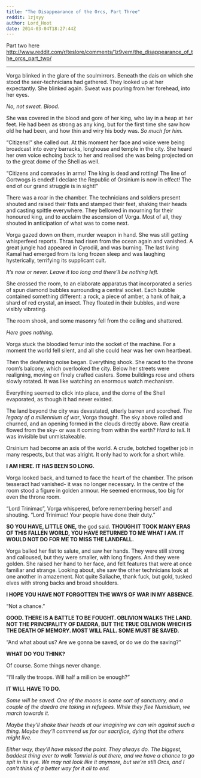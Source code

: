 ```yaml
---
title: "The Disappearance of the Orcs, Part Three"
reddit: 1zjsyy
author: Lord_Hoot
date: 2014-03-04T18:27:44Z
---
```


Part two here http://www.reddit.com/r/teslore/comments/1z9vem/the_disappearance_of_the_orcs_part_two/

---------------------------------------

Vorga blinked in the glare of the soulmirrors. Beneath the dais on which she stood the seer-technicians had gathered. They looked up at her expectantly. She blinked again. Sweat was pouring from her forehead, into her eyes.

*No, not sweat. Blood.*

She was covered in the blood and gore of her king, who lay in a heap at her feet. He had been as strong as any king, but for the first time she saw how old he had been, and how thin and wiry his body was. *So much for him.*

“Citizens!” she called out. At this moment her face and voice were being broadcast into every barracks, longhouse and temple in the city. She heard her own voice echoing back to her and realised she was being projected on to the great dome of the Shell as well.

“Citizens and comrades in arms! The king is dead and rotting! The line of Gortwogs is ended! I declare the Republic of Orsinium is now in effect! The end of our grand struggle is in sight!”

There was a roar in the chamber. The technicians and soldiers present shouted and raised their fists and stamped their feet, shaking their heads and casting spittle everywhere. They bellowed in mourning for their honoured king, and to acclaim the ascension of Vorga. Most of all, they shouted in anticipation of what was to come next.

Vorga gazed down on them, murder weapon in hand. She was still getting whisperfeed reports. Thras had risen from the ocean again and vanished. A great jungle had appeared in Cyrodiil, and was burning. The last living Kamal had emerged from its long frozen sleep and was laughing hysterically, terrifying its supplicant cult.

*It’s now or never. Leave it too long and there’ll be nothing left.*

She crossed the room, to an elaborate apparatus that incorporated a series of spun diamond bubbles surrounding a central socket. Each bubble contained something different: a rock, a piece of amber, a hank of hair, a shard of red crystal, an insect. They floated in their bubbles, and were visibly vibrating.

The room shook, and some masonry fell from the ceiling and shattered.

*Here goes nothing.*

Vorga stuck the bloodied femur into the socket of the machine. For a moment the world fell silent, and all she could hear was her own heartbeat.

Then the deafening noise began. Everything shook. She raced to the throne room’s balcony, which overlooked the city. Below her streets were realigning, moving on finely crafted casters. Some buildings rose and others slowly rotated. It was like watching an enormous watch mechanism.

Everything seemed to click into place, and the dome of the Shell evaporated, as though it had never existed.

The land beyond the city was devastated, utterly barren and scorched. *The legacy of a millennium of war*, Vorga thought. The sky above roiled and churned, and an opening formed in the clouds directly above. Raw creatia flowed from the sky- or was it coming from within the earth? *Hard to tell*. It was invisible but unmistakeable.

Orsinium had become an axis of the world. A crude, botched together job in many respects, but that was alright. It only had to work for a short while.

**I AM HERE. IT HAS BEEN SO LONG.**

Vorga looked back, and turned to face the heart of the chamber. The prison tesseract had vanished- it was no longer necessary. In the centre of the room stood a figure in golden armour. He seemed enormous, too big for even the throne room.

“Lord Trinimac”, Vorga whispered, before remembering herself and shouting. “Lord Trinimac! Your people have done their duty.”

**SO YOU HAVE, LITTLE ONE,** the god said. **THOUGH IT TOOK MANY ERAS OF THIS FALLEN WORLD, YOU HAVE RETURNED TO ME WHAT I AM. IT WOULD NOT DO FOR ME TO MISS THE LANDFALL.**

Vorga balled her fist to salute, and saw her hands. They were still strong and calloused, but they were smaller, with long fingers. And they were golden. She raised her hand to her face, and felt features that were at once familiar and strange. Looking about, she saw the other technicians look at one another in amazement. Not quite Saliache, thank fuck, but gold, tusked elves with strong backs and broad shoulders.

**I HOPE YOU HAVE NOT FORGOTTEN THE WAYS OF WAR IN MY ABSENCE.**

“Not a chance.”

**GOOD. THERE IS A BATTLE TO BE FOUGHT. OBLIVION WALKS THE LAND. NOT THE PRINCIPALITY OF DAEDRA, BUT THE TRUE OBLIVION WHICH IS THE DEATH OF MEMORY. MOST WILL FALL. SOME MUST BE SAVED.**

“And what about us? Are we gonna be saved, or do we do the saving?”

**WHAT DO YOU THINK?**

Of course. Some things never change.

“I’ll rally the troops. Will half a million be enough?”

**IT WILL HAVE TO DO.**



*Some will be saved. One of the moons is some sort of sanctuary, and a couple of the daedra are taking in refugees. While they flee Numidium, we march towards it.* 

*Maybe they’ll shake their heads at our imagining we can win against such a thing. Maybe they’ll commend us for our sacrifice, dying that the others might live.*

*Either way, they’ll have missed the point. They always do. The biggest, baddest thing ever to walk Tamriel is out there, and we have a chance to go spit in its eye. We may not look like it anymore, but we’re still Orcs, and I can’t think of a better way for it all to end.*

